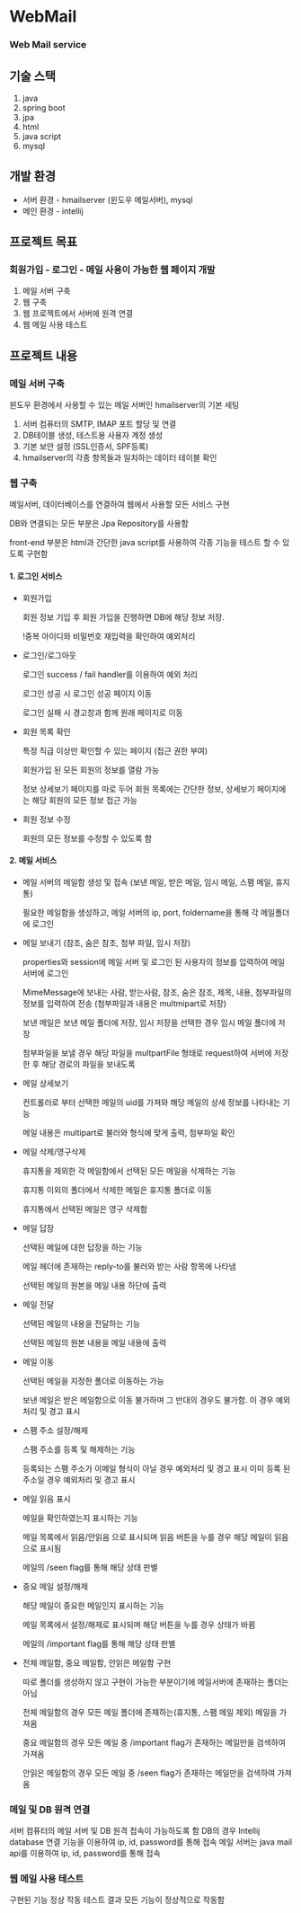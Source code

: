 # WebMail

### Web Mail service


## 기술 스택

1. java
2. spring boot
3. jpa
4. html
5. java script
6. mysql

## 개발 환경

- 서버 환경 - hmailserver (윈도우 메일서버), mysql
- 메인 환경 - intellij

## 프로젝트 목표

### 회원가입 - 로그인 - 메일 사용이 가능한 웹 페이지 개발

1. 메일 서버 구축
2. 웹 구축
3. 웹 프로젝트에서 서버에 원격 연결
4. 웹 메일 사용 테스트

## 프로젝트 내용

### 메일 서버 구축
윈도우 환경에서 사용할 수 있는 메일 서버인 hmailserver의 기본 세팅

1. 서버 컴퓨터의 SMTP, IMAP 포트 할당 및 연결
2. DB테이블 생성, 테스트용 사용자 계정 생성
3. 기본 보안 설정 (SSL인증서, SPF등록)
4. hmailserver의 각종 항목들과 일치하는 데이터 테이블 확인


### 웹 구축

메일서버, 데이터베이스를 연결하여 웹에서 사용할 모든 서비스 구현

DB와 연결되는 모든 부분은 Jpa Repository를 사용함

front-end 부분은 html과 간단한 java script를 사용하여 각종 기능을 테스트 할 수 있도록 구현함

#### 1. 로그인 서비스

- 회원가입

  회원 정보 기입 후 회원 가입을 진행하면 DB에 해당 정보 저장.
  
  !중복 아이디와 비밀번호 재입력을 확인하여 예외처리
  
  
- 로그인/로그아웃

  로그인 success / fail handler를 이용하여 예외 처리
  
  로그인 성공 시 로그인 성공 페이지 이동
  
  로그인 실패 시 경고창과 함께 원래 페이지로 이동


- 회원 목록 확인

  특정 직급 이상만 확인할 수 있는 페이지 (접근 권한 부여)
  
  회원가입 된 모든 회원의 정보를 열람 가능
  
  정보 상세보기 페이지를 따로 두어 회원 목록에는 간단한 정보, 상세보기 페이지에는 해당 회원의 모든 정보 접근 가능
  
  
- 회원 정보 수정
  
  회원의 모든 정보를 수정할 수 있도록 함


#### 2. 메일 서비스

- 메일 서버의 메일함 생성 및 접속 (보낸 메일, 받은 메일, 임시 메일, 스팸 메일, 휴지통)

  필요한 메일함을 생성하고, 메일 서버의 ip, port, foldername을 통해 각 메일폴더에 로그인
  
  
- 메일 보내기 (참조, 숨은 참조, 첨부 파일, 임시 저장)

  properties와 session에 메일 서버 및 로그인 된 사용자의 정보를 입력하여 메일 서버에 로그인
  
  MimeMessage에 보내는 사람, 받는사람, 참조, 숨은 참조, 제목, 내용, 첨부파일의 정보를 입력하여 전송 (첨부파일과 내용은 multmipart로 저장)
  
  보낸 메일은 보낸 메일 폴더에 저장, 임시 저장을 선택한 경우 임시 메일 폴더에 저장
  
  첨부파일을 보낼 경우 해당 파일을 multpartFile 형태로 request하여 서버에 저장한 후 해당 경로의 파일을 보내도록 
  
  
- 메일 상세보기

  컨트롤러로 부터 선택한 메일의 uid를 가져와 해당 메일의 상세 정보를 나타내는 기능
  
  메일 내용은 multipart로 불러와 형식에 맞게 출력, 첨부파일 확인
  
  
- 메일 삭제/영구삭제

  휴지통을 제외한 각 메일함에서 선택된 모든 메일을 삭제하는 기능
  
  휴지통 이외의 폴더에서 삭제한 메일은 휴지통 폴더로 이동
  
  휴지통에서 선택된 메일은 영구 삭제함
  
  
- 메일 답장

  선택된 메일에 대한 답장을 하는 기능
  
  메일 헤더에 존재하는 reply-to를 불러와 받는 사람 항목에 나타냄
  
  선택된 메일의 원본을 메일 내용 하단에 출력
  

- 메일 전달

  선택된 메일의 내용을 전달하는 기능
  
  선택된 메일의 원본 내용을 메일 내용에 출력
  
  
- 메일 이동

  선택된 메일을 지정한 폴더로 이동하는 가능
  
  보낸 메일은 받은 메일함으로 이동 불가하며 그 반대의 경우도 불가함. 이 경우 예외처리 및 경고 표시
  
- 스팸 주소 설정/해제

  스팸 주소를 등록 및 해제하는 기능
  
  등록되는 스팸 주소가 이메일 형식이 아닐 경우 예외처리 및 경고 표시
  이미 등록 된 주소일 경우 예외처리 및 경고 표시
  
  
- 메일 읽음 표시

  메일을 확인하였는지 표시하는 기능
  
  메일 목록에서 읽음/안읽음 으로 표시되며 읽음 버튼을 누를 경우 해당 메일이 읽음으로 표시됨
  
  메일의 /seen flag를 통해 해당 상태 판별
  
  
- 중요 메일 설정/해제

  해당 메일이 중요한 메일인지 표시하는 기능
  
  메일 목록에서 설정/해제로 표시되며 해당 버튼을 누를 경우 상태가 바뀜
  
  메일의 /important flag를 통해 해당 상태 판별
  
  
- 전체 메일함, 중요 메일함, 안읽은 메일함 구현

  따로 폴더를 생성하지 않고 구현이 가능한 부분이기에 메일서버에 존재하는 폴더는 아님
  
  전체 메일함의 경우 모든 메일 폴더에 존재하는(휴지통, 스팸 메일 제외) 메일을 가져옴
  
  중요 메일함의 경우 모든 메일 중 /important flag가 존재하는 메일만을 검색하여 가져옴
  
  안읽은 메일함의 경우 모든 메일 중 /seen flag가 존재하는 메일만을 검색하여 가져옴


### 메일 및 DB 원격 연결
서버 컴퓨터의 메일 서버 및 DB 원격 접속이 가능하도록 함
DB의 경우 Intellij database 연결 기능을 이용하여 ip, id, password를 통해 접속
메일 서버는 java mail api를 이용하여 ip, id, password를 통해 접속

### 웹 메일 사용 테스트
구현된 기능 정상 작동 테스트 결과 모든 기능이 정상적으로 작동함
